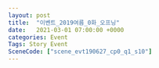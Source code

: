 ```yaml
---
layout: post
title:  "이벤트_2019여름_0화_오프닝"
date:   2021-03-01 07:00:00 +0000
categories: Event
Tags: Story Event
SceneCode: ["scene_evt190627_cp0_q1_s10"]
---
```

